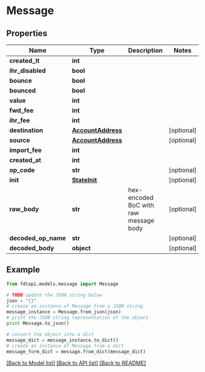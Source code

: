 # Message


## Properties
Name | Type | Description | Notes
------------ | ------------- | ------------- | -------------
**created_lt** | **int** |  | 
**ihr_disabled** | **bool** |  | 
**bounce** | **bool** |  | 
**bounced** | **bool** |  | 
**value** | **int** |  | 
**fwd_fee** | **int** |  | 
**ihr_fee** | **int** |  | 
**destination** | [**AccountAddress**](AccountAddress.md) |  | [optional] 
**source** | [**AccountAddress**](AccountAddress.md) |  | [optional] 
**import_fee** | **int** |  | 
**created_at** | **int** |  | 
**op_code** | **str** |  | [optional] 
**init** | [**StateInit**](StateInit.md) |  | [optional] 
**raw_body** | **str** | hex-encoded BoC with raw message body | [optional] 
**decoded_op_name** | **str** |  | [optional] 
**decoded_body** | **object** |  | [optional] 

## Example

```python
from fdtapi.models.message import Message

# TODO update the JSON string below
json = "{}"
# create an instance of Message from a JSON string
message_instance = Message.from_json(json)
# print the JSON string representation of the object
print Message.to_json()

# convert the object into a dict
message_dict = message_instance.to_dict()
# create an instance of Message from a dict
message_form_dict = message.from_dict(message_dict)
```
[[Back to Model list]](../README.md#documentation-for-models) [[Back to API list]](../README.md#documentation-for-api-endpoints) [[Back to README]](../README.md)



